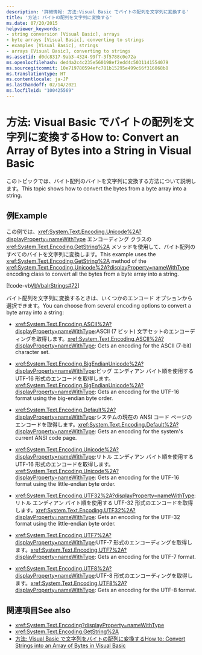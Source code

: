 ```yaml
---
description: '詳細情報: 方法:Visual Basic でバイトの配列を文字列に変換する'
title: '方法: バイトの配列を文字列に変換する'
ms.date: 07/20/2015
helpviewer_keywords:
- string conversion [Visual Basic], arrays
- byte arrays [Visual Basic], converting to strings
- examples [Visual Basic], strings
- arrays [Visual Basic], converting to strings
ms.assetid: d0dc8317-9ab3-4324-99f7-3f5788c0e72a
ms.openlocfilehash: ded4a2c4c235e560198ef2edd4c5031141554079
ms.sourcegitcommit: 10e719780594efc781b15295e499c66f316068b8
ms.translationtype: HT
ms.contentlocale: ja-JP
ms.lasthandoff: 02/14/2021
ms.locfileid: "100425569"
---
```

# <a name="how-to-convert-an-array-of-bytes-into-a-string-in-visual-basic"></a><span data-ttu-id="38eb6-103">方法: Visual Basic でバイトの配列を文字列に変換する</span><span class="sxs-lookup"><span data-stu-id="38eb6-103">How to: Convert an Array of Bytes into a String in Visual Basic</span></span>

<span data-ttu-id="38eb6-104">このトピックでは、バイト配列のバイトを文字列に変換する方法について説明します。</span><span class="sxs-lookup"><span data-stu-id="38eb6-104">This topic shows how to convert the bytes from a byte array into a string.</span></span>  
  
## <a name="example"></a><span data-ttu-id="38eb6-105">例</span><span class="sxs-lookup"><span data-stu-id="38eb6-105">Example</span></span>  

 <span data-ttu-id="38eb6-106">この例では、<xref:System.Text.Encoding.Unicode%2A?displayProperty=nameWithType> エンコーディング クラスの <xref:System.Text.Encoding.GetString%2A> メソッドを使用して、バイト配列のすべてのバイトを文字列に変換します。</span><span class="sxs-lookup"><span data-stu-id="38eb6-106">This example uses the <xref:System.Text.Encoding.GetString%2A> method of the <xref:System.Text.Encoding.Unicode%2A?displayProperty=nameWithType> encoding class to convert all the bytes from a byte array into a string.</span></span>  
  
 [!code-vb[VbVbalrStrings#72](~/samples/snippets/visualbasic/VS_Snippets_VBCSharp/VbVbalrStrings/VB/Class2.vb#72)]  
  
 <span data-ttu-id="38eb6-107">バイト配列を文字列に変換するときは、いくつかのエンコード オプションから選択できます。</span><span class="sxs-lookup"><span data-stu-id="38eb6-107">You can choose from several encoding options to convert a byte array into a string:</span></span>  
  
- <span data-ttu-id="38eb6-108"><xref:System.Text.Encoding.ASCII%2A?displayProperty=nameWithType>:ASCII (7 ビット) 文字セットのエンコーディングを取得します。</span><span class="sxs-lookup"><span data-stu-id="38eb6-108"><xref:System.Text.Encoding.ASCII%2A?displayProperty=nameWithType>: Gets an encoding for the ASCII (7-bit) character set.</span></span>  
  
- <span data-ttu-id="38eb6-109"><xref:System.Text.Encoding.BigEndianUnicode%2A?displayProperty=nameWithType>:ビッグ エンディアン バイト順を使用する UTF-16 形式のエンコードを取得します。</span><span class="sxs-lookup"><span data-stu-id="38eb6-109"><xref:System.Text.Encoding.BigEndianUnicode%2A?displayProperty=nameWithType>: Gets an encoding for the UTF-16 format using the big-endian byte order.</span></span>  
  
- <span data-ttu-id="38eb6-110"><xref:System.Text.Encoding.Default%2A?displayProperty=nameWithType>:システムの現在の ANSI コード ページのエンコードを取得します。</span><span class="sxs-lookup"><span data-stu-id="38eb6-110"><xref:System.Text.Encoding.Default%2A?displayProperty=nameWithType>: Gets an encoding for the system's current ANSI code page.</span></span>  
  
- <span data-ttu-id="38eb6-111"><xref:System.Text.Encoding.Unicode%2A?displayProperty=nameWithType>:リトル エンディアン バイト順を使用する UTF-16 形式のエンコードを取得します。</span><span class="sxs-lookup"><span data-stu-id="38eb6-111"><xref:System.Text.Encoding.Unicode%2A?displayProperty=nameWithType>: Gets an encoding for the UTF-16 format using the little-endian byte order.</span></span>  
  
- <span data-ttu-id="38eb6-112"><xref:System.Text.Encoding.UTF32%2A?displayProperty=nameWithType>:リトル エンディアン バイト順を使用する UTF-32 形式のエンコードを取得します。</span><span class="sxs-lookup"><span data-stu-id="38eb6-112"><xref:System.Text.Encoding.UTF32%2A?displayProperty=nameWithType>: Gets an encoding for the UTF-32 format using the little-endian byte order.</span></span>  
  
- <span data-ttu-id="38eb6-113"><xref:System.Text.Encoding.UTF7%2A?displayProperty=nameWithType>:UTF-7 形式のエンコーディングを取得します。</span><span class="sxs-lookup"><span data-stu-id="38eb6-113"><xref:System.Text.Encoding.UTF7%2A?displayProperty=nameWithType>: Gets an encoding for the UTF-7 format.</span></span>  
  
- <span data-ttu-id="38eb6-114"><xref:System.Text.Encoding.UTF8%2A?displayProperty=nameWithType>:UTF-8 形式のエンコーディングを取得します。</span><span class="sxs-lookup"><span data-stu-id="38eb6-114"><xref:System.Text.Encoding.UTF8%2A?displayProperty=nameWithType>: Gets an encoding for the UTF-8 format.</span></span>  
  
## <a name="see-also"></a><span data-ttu-id="38eb6-115">関連項目</span><span class="sxs-lookup"><span data-stu-id="38eb6-115">See also</span></span>

- <xref:System.Text.Encoding?displayProperty=nameWithType>
- <xref:System.Text.Encoding.GetString%2A>
- [<span data-ttu-id="38eb6-116">方法: Visual Basic で文字列をバイトの配列に変換する</span><span class="sxs-lookup"><span data-stu-id="38eb6-116">How to: Convert Strings into an Array of Bytes in Visual Basic</span></span>](how-to-convert-strings-into-an-array-of-bytes.md)
